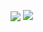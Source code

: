 <p>
  <img align="center" src="https://github-readme-stats.vercel.app/api?username=haoxins&show_icons=true&hide_title=true&hide_rank=true&hide=issues&count_private=false&disable_animations=true" />
  <img align="top" src="https://github-readme-stats.vercel.app/api/top-langs/?username=haoxins&layout=compact&langs_count=3&hide=html,css" />
</p>
